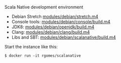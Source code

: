 Scala Native development environment

 * Debian Stretch [modules/debian/stretch.m4](http://github.com/frgomes/Dockerfiles/blob/master/modules/debian/stretch.m4)
 * Console tools: [modules/debian/console/build.m4](http://github.com/frgomes/Dockerfiles/blob/master/modules/debian/console/build.m4)
 * JDK8:          [modules/debian/openjdk/build.m4](http://github.com/frgomes/Dockerfiles/blob/master/modules/debian/openjdk/build.m4)
 * Clang:         [modules/debian/clang/build.m4](http://github.com/frgomes/Dockerfiles/blob/master/modules/debian/clang/build.m4)
 * Libs and SBT:  [modules/debian/scalanative/build.m4](http://github.com/frgomes/Dockerfiles/blob/master/modules/debian/scalanative/build.m4)

Start the instance like this:

    $ docker run -it rgomes/scalanative
